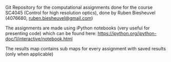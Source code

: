 Git Repository for the computational assignments done for the course SC4045 (Control for high resolution optics), done by Ruben Biesheuvel (4076680, ruben.biesheuvel@gmail.com)

The assignments are made using iPython notebooks (very useful for presenting code) which can be found here: https://ipython.org/ipython-doc/1/interactive/notebook.html

The results map contains sub maps for every assignment with saved results (only when applicable)
